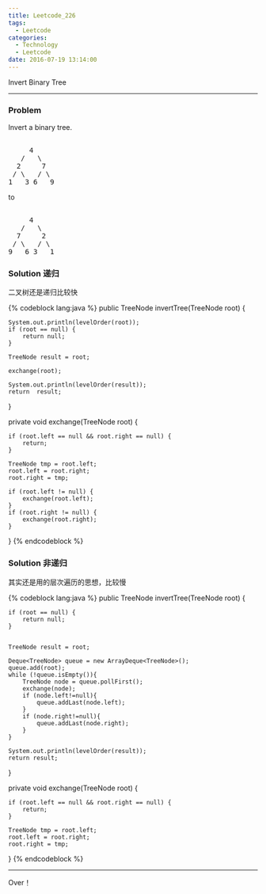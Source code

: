 ```yaml
---
title: Leetcode_226
tags:
  - Leetcode
categories:
  - Technology
  - Leetcode
date: 2016-07-19 13:14:00
---
```

Invert Binary Tree

<!-- more -->

***

### Problem

Invert a binary tree.
<pre>     
	 4
   /   \
  2     7
 / \   / \
1   3 6   9
</pre>
to
<pre>     
	 4
   /   \
  7     2
 / \   / \
9   6 3   1
</pre>

### Solution 递归

二叉树还是递归比较快

{% codeblock lang:java  %}
public TreeNode invertTree(TreeNode root) {

	System.out.println(levelOrder(root));
	if (root == null) {
		return null;
	}

	TreeNode result = root;

	exchange(root);

	System.out.println(levelOrder(result));
	return  result;

}

private void exchange(TreeNode root) {

	if (root.left == null && root.right == null) {
		return;
	}

	TreeNode tmp = root.left;
	root.left = root.right;
	root.right = tmp;

	if (root.left != null) {
		exchange(root.left);
	}
	if (root.right != null) {
		exchange(root.right);
	}

}
{% endcodeblock %}

### Solution 非递归

其实还是用的层次遍历的思想，比较慢

{% codeblock lang:java  %}
public TreeNode invertTree(TreeNode root) {

	if (root == null) {
		return null;
	}


	TreeNode result = root;

	Deque<TreeNode> queue = new ArrayDeque<TreeNode>();
	queue.add(root);
	while (!queue.isEmpty()){
		TreeNode node = queue.pollFirst();
		exchange(node);
		if (node.left!=null){
			queue.addLast(node.left);
		}
		if (node.right!=null){
			queue.addLast(node.right);
		}
	}

	System.out.println(levelOrder(result));
	return result;

}
 
private void exchange(TreeNode root) {

	if (root.left == null && root.right == null) {
		return;
	}
	
	TreeNode tmp = root.left;
	root.left = root.right;
	root.right = tmp;

}
{% endcodeblock %}

*** 

Over！











































